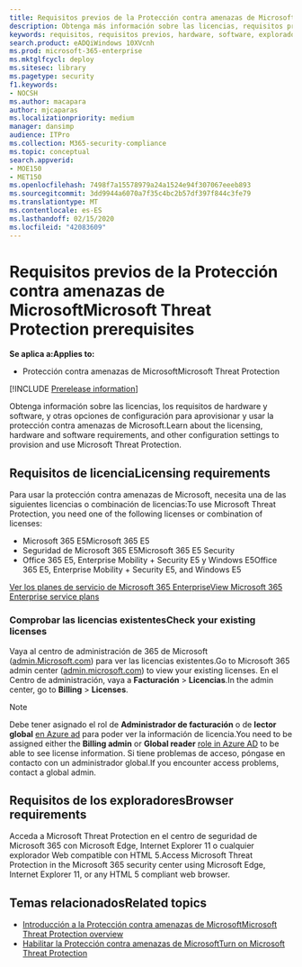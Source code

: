 ```yaml
---
title: Requisitos previos de la Protección contra amenazas de Microsoft
description: Obtenga más información sobre las licencias, requisitos previos de hardware y software, y otras opciones de configuración que le ofrece Protección contra amenazas de Microsoft.
keywords: requisitos, requisitos previos, hardware, software, explorador, MTP, M365, licencia
search.product: eADQiWindows 10XVcnh
ms.prod: microsoft-365-enterprise
ms.mktglfcycl: deploy
ms.sitesec: library
ms.pagetype: security
f1.keywords:
- NOCSH
ms.author: macapara
author: mjcaparas
ms.localizationpriority: medium
manager: dansimp
audience: ITPro
ms.collection: M365-security-compliance
ms.topic: conceptual
search.appverid:
- MOE150
- MET150
ms.openlocfilehash: 7498f7a15578979a24a1524e94f307067eeeb893
ms.sourcegitcommit: 3dd9944a6070a7f35c4bc2b57df397f844c3fe79
ms.translationtype: MT
ms.contentlocale: es-ES
ms.lasthandoff: 02/15/2020
ms.locfileid: "42083609"
---
```

# <a name="microsoft-threat-protection-prerequisites"></a><span data-ttu-id="255e4-104">Requisitos previos de la Protección contra amenazas de Microsoft</span><span class="sxs-lookup"><span data-stu-id="255e4-104">Microsoft Threat Protection prerequisites</span></span>

<span data-ttu-id="255e4-105">**Se aplica a:**</span><span class="sxs-lookup"><span data-stu-id="255e4-105">**Applies to:**</span></span>
- <span data-ttu-id="255e4-106">Protección contra amenazas de Microsoft</span><span class="sxs-lookup"><span data-stu-id="255e4-106">Microsoft Threat Protection</span></span>

[!INCLUDE [Prerelease information](../includes/prerelease.md)]

<span data-ttu-id="255e4-107">Obtenga información sobre las licencias, los requisitos de hardware y software, y otras opciones de configuración para aprovisionar y usar la protección contra amenazas de Microsoft.</span><span class="sxs-lookup"><span data-stu-id="255e4-107">Learn about the licensing, hardware and software requirements, and other configuration settings to provision and use Microsoft Threat Protection.</span></span>

## <a name="licensing-requirements"></a><span data-ttu-id="255e4-108">Requisitos de licencia</span><span class="sxs-lookup"><span data-stu-id="255e4-108">Licensing requirements</span></span>
<span data-ttu-id="255e4-109">Para usar la protección contra amenazas de Microsoft, necesita una de las siguientes licencias o combinación de licencias:</span><span class="sxs-lookup"><span data-stu-id="255e4-109">To use Microsoft Threat Protection, you need one of the following licenses or combination of licenses:</span></span>

- <span data-ttu-id="255e4-110">Microsoft 365 E5</span><span class="sxs-lookup"><span data-stu-id="255e4-110">Microsoft 365 E5</span></span>
- <span data-ttu-id="255e4-111">Seguridad de Microsoft 365 E5</span><span class="sxs-lookup"><span data-stu-id="255e4-111">Microsoft 365 E5 Security</span></span>
- <span data-ttu-id="255e4-112">Office 365 E5, Enterprise Mobility + Security E5 y Windows E5</span><span class="sxs-lookup"><span data-stu-id="255e4-112">Office 365 E5, Enterprise Mobility + Security E5, and Windows E5</span></span>

[<span data-ttu-id="255e4-113">Ver los planes de servicio de Microsoft 365 Enterprise</span><span class="sxs-lookup"><span data-stu-id="255e4-113">View Microsoft 365 Enterprise service plans</span></span>](https://www.microsoft.com/en-us/licensing/product-licensing/microsoft-365-enterprise)

### <a name="check-your-existing--licenses"></a><span data-ttu-id="255e4-114">Comprobar las licencias existentes</span><span class="sxs-lookup"><span data-stu-id="255e4-114">Check your existing  licenses</span></span>
<span data-ttu-id="255e4-115">Vaya al centro de administración de 365 de Microsoft ([admin.Microsoft.com](https://admin.microsoft.com/)) para ver las licencias existentes.</span><span class="sxs-lookup"><span data-stu-id="255e4-115">Go to Microsoft 365 admin center ([admin.microsoft.com](https://admin.microsoft.com/)) to view your existing licenses.</span></span> <span data-ttu-id="255e4-116">En el Centro de administración, vaya a **Facturación** > **Licencias**.</span><span class="sxs-lookup"><span data-stu-id="255e4-116">In the admin center, go to **Billing** > **Licenses**.</span></span>

>[!NOTE]
> <span data-ttu-id="255e4-117">Debe tener asignado el rol de **Administrador de facturación** o de **lector global** [en Azure ad](https://docs.microsoft.com/azure/active-directory/users-groups-roles/directory-assign-admin-roles#available-roles) para poder ver la información de licencia.</span><span class="sxs-lookup"><span data-stu-id="255e4-117">You need to be assigned either the **Billing admin** or **Global reader** [role in Azure AD](https://docs.microsoft.com/azure/active-directory/users-groups-roles/directory-assign-admin-roles#available-roles) to be able to see license information.</span></span> <span data-ttu-id="255e4-118">Si tiene problemas de acceso, póngase en contacto con un administrador global.</span><span class="sxs-lookup"><span data-stu-id="255e4-118">If you encounter access problems, contact a global admin.</span></span>

## <a name="browser-requirements"></a><span data-ttu-id="255e4-119">Requisitos de los exploradores</span><span class="sxs-lookup"><span data-stu-id="255e4-119">Browser requirements</span></span>
<span data-ttu-id="255e4-120">Acceda a Microsoft Threat Protection en el centro de seguridad de Microsoft 365 con Microsoft Edge, Internet Explorer 11 o cualquier explorador Web compatible con HTML 5.</span><span class="sxs-lookup"><span data-stu-id="255e4-120">Access Microsoft Threat Protection in the Microsoft 365 security center using Microsoft Edge, Internet Explorer 11, or any HTML 5 compliant web browser.</span></span>

## <a name="related-topics"></a><span data-ttu-id="255e4-121">Temas relacionados</span><span class="sxs-lookup"><span data-stu-id="255e4-121">Related topics</span></span>
- [<span data-ttu-id="255e4-122">Introducción a la Protección contra amenazas de Microsoft</span><span class="sxs-lookup"><span data-stu-id="255e4-122">Microsoft Threat Protection overview</span></span>](microsoft-threat-protection.md)
- [<span data-ttu-id="255e4-123">Habilitar la Protección contra amenazas de Microsoft</span><span class="sxs-lookup"><span data-stu-id="255e4-123">Turn on Microsoft Threat Protection</span></span>](mtp-enable.md)
